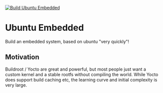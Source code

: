 [![Build Ubuntu Embedded](https://github.com/jameswalmsley/ubuntu-embedded/actions/workflows/build-pr.yml/badge.svg)](https://github.com/jameswalmsley/ubuntu-embedded/actions/workflows/build-pr.yml)

# Ubuntu Embedded

Build an embedded system, based on ubuntu "very quickly"!

## Motivation

Buildroot / Yocto are great and powerful, but most people just want a custom kernel
and a stable rootfs without compiling the world. While Yocto does support build caching etc,
the learning curve and initial complexity is very large.


